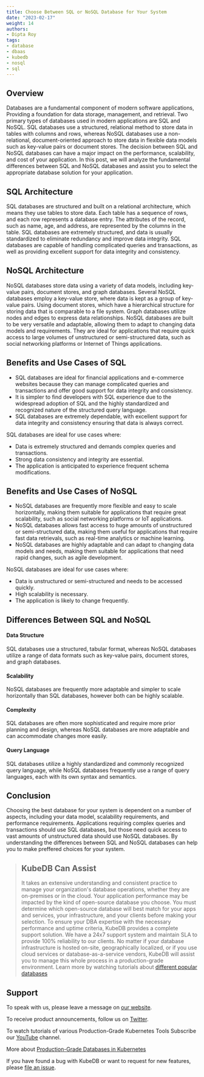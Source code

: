 ```yaml
---
title: Choose Between SQL or NoSQL Database for Your System
date: "2023-02-17"
weight: 14
authors:
- Dipta Roy
tags:
- database
- dbaas
- kubedb
- nosql
- sql
---
```


## Overview
Databases are a fundamental component of modern software applications, Providing a foundation for data storage, management, and retrieval. Two primary types of databases used in modern applications are SQL and NoSQL. SQL databases use a structured, relational method to store data in tables with columns and rows, whereas NoSQL databases use a non-relational, document-oriented approach to store data in flexible data models such as key-value pairs or document stores. The decision between SQL and NoSQL databases can have a major impact on the performance, scalability, and cost of your application. In this post, we will analyze the fundamental differences between SQL and NoSQL databases and assist you to select the appropriate database solution for your application.


## SQL Architecture
SQL databases are structured and built on a relational architecture, which means they use tables to store data. Each table has a sequence of rows, and each row represents a database entry. The attributes of the record, such as name, age, and address, are represented by the columns in the table. SQL databases are extremely structured, and data is usually standardized to eliminate redundancy and improve data integrity. SQL databases are capable of handling complicated queries and transactions, as well as providing excellent support for data integrity and consistency.


## NoSQL Architecture
NoSQL databases store data using a variety of data models, including key-value pairs, document stores, and graph databases. Several NoSQL databases employ a key-value store, where data is kept as a group of key-value pairs. Using document stores, which have a hierarchical structure for storing data that is comparable to a file system. Graph databases utilize nodes and edges to express data relationships. NoSQL databases are built to be very versatile and adaptable, allowing them to adapt to changing data models and requirements. They are ideal for applications that require quick access to large volumes of unstructured or semi-structured data, such as social networking platforms or Internet of Things applications.


## Benefits and Use Cases of SQL
- SQL databases are ideal for financial applications and e-commerce websites because they can manage complicated queries and transactions and offer good support for data integrity and consistency.
- It is simpler to find developers with SQL experience due to the widespread adoption of SQL and the highly standardized and recognized nature of the structured query language.
- SQL databases are extremely dependable, with excellent support for data integrity and consistency ensuring that data is always correct.

SQL databases are ideal for use cases where:
- Data is extremely structured and demands complex queries and transactions.
- Strong data consistency and integrity are essential.
- The application is anticipated to experience frequent schema modifications.


## Benefits and Use Cases of NoSQL
- NoSQL databases are frequently more flexible and easy to scale horizontally, making them suitable for applications that require great scalability, such as social networking platforms or IoT applications.
- NoSQL databases allows fast access to huge amounts of unstructured or semi-structured data, making them useful for applications that require fast data retrievals, such as real-time analytics or machine learning.
- NoSQL databases are highly adaptable and can adapt to changing data models and needs, making them suitable for applications that need rapid changes, such as agile development.

NoSQL databases are ideal for use cases where:
- Data is unstructured or semi-structured and needs to be accessed quickly.
- High scalability is necessary.
- The application is likely to change frequently.


## Differences Between SQL and NoSQL

#### Data Structure
SQL databases use a structured, tabular format, whereas NoSQL databases utilize a range of data formats such as key-value pairs, document stores, and graph databases.

#### Scalability
NoSQL databases are frequently more adaptable and simpler to scale horizontally than SQL databases, however both can be highly scalable.

#### Complexity 
SQL databases are often more sophisticated and require more prior planning and design, whereas NoSQL databases are more adaptable and can accommodate changes more easily.

#### Query Language
SQL databases utilize a highly standardized and commonly recognized query language, while NoSQL databases frequently use a range of query languages, each with its own syntax and semantics.


## Conclusion
Choosing the best database for your system is dependent on a number of aspects, including your data model, scalability requirements, and performance requirements. Applications requiring complex queries and transactions should use SQL databases, but those need quick access to vast amounts of unstructured data should use NoSQL databases. By understanding the differences between SQL and NoSQL databases can help you to make preffered choices for your system.



> ## KubeDB Can Assist
> It takes an extensive understanding and consistent practice to manage your organization's database operations, whether they are on-premises or in the cloud. Your application performance may be impacted by the kind of open-source database you choose. You must determine which open-source database will best match for your apps and services, your infrastructure, and your clients before making your selection. 
> To ensure your DBA expertise with the necessary performance and uptime criteria, KubeDB provides a complete support solution. We have a 24x7 support system and maintain SLA to provide 100% reliability to our clients. No matter if your database infrastructure is hosted on-site, geographically localized, or if you use cloud services or database-as-a-service vendors, KubeDB will assist you to manage this whole process in a production-grade environment. Learn more by watching tutorials about [different popular databases](https://youtube.com/@appscode)






## Support

To speak with us, please leave a message on [our website](https://appscode.com/contact/).

To receive product announcements, follow us on [Twitter](https://twitter.com/KubeDB).

To watch tutorials of various Production-Grade Kubernetes Tools Subscribe our [YouTube](https://youtube.com/@appscode) channel.

More about [Production-Grade Databases in Kubernetes](https://kubedb.com/)

If you have found a bug with KubeDB or want to request for new features, please [file an issue](https://github.com/kubedb/project/issues/new).
